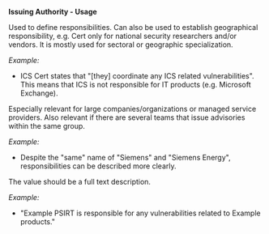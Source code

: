 **Issuing Authority - Usage**

Used to define responsibilities.
Can also be used to establish geographical responsibility, e.g. Cert only for national security researchers and/or vendors.
It is mostly used for sectoral or geographic specialization.

*Example:*

* ICS Cert states that "[they] coordinate any ICS related vulnerabilities".
  This means that ICS is not responsible for IT products (e.g. Microsoft Exchange).

Especially relevant for large companies/organizations or managed service providers.
Also relevant if there are several teams that issue advisories within the same group.

*Example:*

* Despite the "same" name of "Siemens" and "Siemens Energy", responsibilities can be described more clearly.

The value should be a full text description.

*Example:*

* "Example PSIRT is responsible for any vulnerabilities related to Example products."
